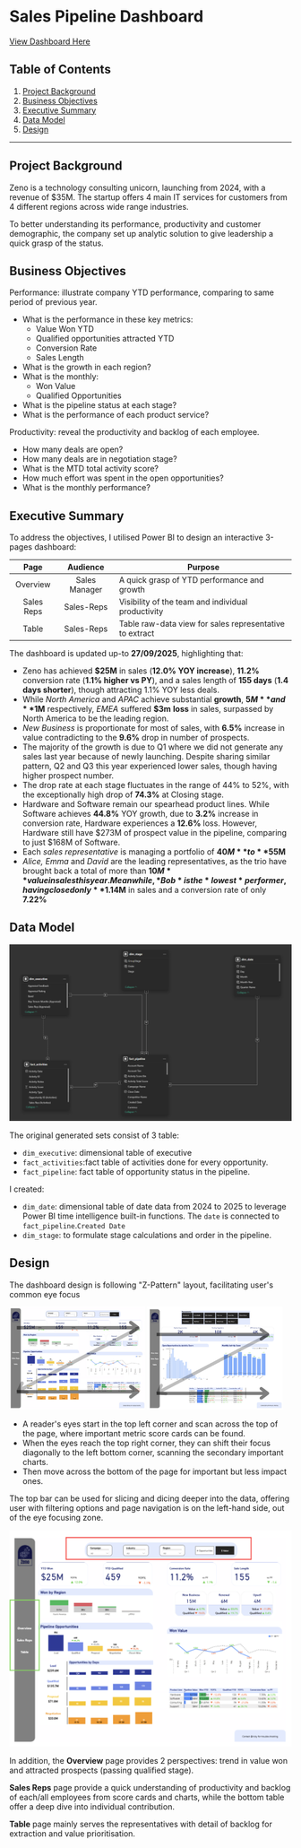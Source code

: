 # Sales Pipeline Dashboard
[View Dashboard Here](https://app.powerbi.com/view?r=eyJrIjoiYWIzZDkzYmYtNDc4Mi00OTI4LWJlNWQtNjAyYTUwOWQ4MjNlIiwidCI6IjRlMjA2ZGRmLTNkYzgtNGZlMC1hZGNkLWI5YTQzODY4YzU4YyJ9)
## Table of Contents
1. [Project Background](#project_background)
2. [Business Objectives](#business_objective)
3. [Executive Summary](#executive_summary)
4. [Data Model](#data_model)
5. [Design](#design)

---
## Project Background
Zeno is a technology consulting unicorn, launching from 2024, with a revenue of $35M. The startup offers 4 main IT services for customers from 4 different regions across wide range industries.

To better understanding its performance, productivity and customer demographic, the company set up analytic solution to give leadership a quick grasp of the status.

## Business Objectives

Performance: illustrate company YTD performance, comparing to  same period of previous year.
- What is the performance in these key metrics:
    - Value Won YTD
    - Qualified opportunities attracted YTD
    - Conversion Rate
    - Sales Length
- What is the growth in each region?
- What is the monthly:
    - Won Value
    - Qualified Opportunities
- What is the pipeline status at each stage?
- What is the performance of each product service?

Productivity: reveal the productivity and backlog of each employee.
- How many deals are open?
- How many deals are in negotiation stage?
- What is the MTD total activity score?
- How much effort was spent in the open opportunities?
- What is the monthly performance?

## Executive Summary
To address the objectives, I utilised Power BI to design an interactive 3-pages dashboard:

| Page | Audience | Purpose | 
|:-------:|:-------:|--------|
| Overview | Sales Manager | A quick grasp of YTD performance and growth |
| Sales Reps | Sales-Reps | Visibility of the team and individual productivity |
| Table | Sales-Reps | Table raw-data view for sales representative to extract |

The dashboard is updated up-to **27/09/2025**, highlighting that:
- Zeno has achieved **$25M** in sales (**12.0% YOY increase**), **11.2%** conversion rate (**1.1% higher vs PY**), and a sales length of **155 days** (**1.4 days shorter**), though attracting 1.1% YOY less deals.
- While *North America* and *APAC* achieve substantial **growth**, **$5M** and **$1M** respectively, *EMEA* suffered **$3m** **loss** in sales, surpassed by North America to be the leading region.
- *New Business* is proportionate for most of sales, with **6.5%** increase in value contradicting to the **9.6%** drop in number of prospects.
- The majority of the growth is due to Q1 where we did not generate any sales last year because of newly launching. Despite sharing similar pattern, Q2 and Q3 this year experienced lower sales, though having higher prospect number.
- The drop rate at each stage fluctuates in the range of 44% to 52%, with the exceptionally high drop of **74.3%** at Closing stage.
- Hardware and Software remain our spearhead product lines. While Software achieves **44.8%** YOY growth, due to **3.2%** increase in conversion rate, Hardware experiences a **12.6%** loss. However, Hardware still have $273M of prospect value in the pipeline, comparing to just $168M of Software.
- Each *sales representative* is managing a portfolio of **$40M** to **$55M**
- *Alice, Emma* and *David* are the leading representatives, as the trio have brought back a total of more than **$10M** value in sales this year. Meanwhile, *Bob* is the *lowest* performer, having closed only **$1.14M** in sales and a conversion rate of only **7.22%**

## Data Model
<div>
    <img src="images/data_model.png" alt="Data Model" >
</div>

The original generated sets consist of 3 table:
- `dim_executive`: dimensional table of executive
- `fact_activities`:fact table of activities done for every opportunity.
- `fact_pipeline`: fact table of opportunity status in the pipeline.

I created:
- `dim_date`: dimensional table of date data from 2024 to 2025 to leverage Power BI time intelligence built-in functions. The `date` is connected to `fact_pipeline`.`Created Date`
- `dim_stage`: to formulate stage calculations and order in the pipeline.

## Design

The dashboard design is following "Z-Pattern" layout, facilitating user's common eye focus
<div>
  <img src="images/overview.png" alt="Overview" style="width:48%; display:inline-block;">
  <img src="images/salereps.png" alt="Sales Reps" style="width:48%; display:inline-block;">
</div>


- A reader's eyes start in the top left corner and scan across the top of the page, where important metric score cards can be found.
- When the eyes reach the top right corner, they can shift their focus diagonally to the left bottom corner, scanning the secondary important charts.
- Then move across the bottom of the page for important but less impact ones.

The top bar can be used for slicing and dicing deeper into the data, offering user with filtering options and page navigation is on the left-hand side, out of the eye focusing zone.
<div>
    <img src="images/navigation.png" alt="Navigation">
</div>

In addition, the **Overview** page provides 2 perspectives: trend in value won and attracted prospects (passing qualified stage).

**Sales Reps** page provide a quick understanding of productivity and backlog of each/all employees from score cards and charts, while the bottom table offer a deep dive into individual contribution.


**Table** page mainly serves the representatives with detail of backlog for extraction and value prioritisation.




